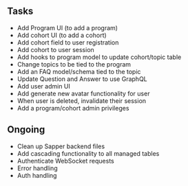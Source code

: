 ## Tasks

- Add Program UI (to add a program)
- Add cohort UI (to add a cohort)
- Add cohort field to user registration
- Add cohort to user session
- Add hooks to program model to update cohort/topic table
- Change topics to be tied to the program
- Add an FAQ model/schema tied to the topic
- Update Question and Answer to use GraphQL
- Add user admin UI
- Add generate new avatar functionality for user
- When user is deleted, invalidate their session
- Add a program/cohort admin privileges

## Ongoing

- Clean up Sapper backend files
- Add cascading functionality to all managed tables
- Authenticate WebSocket requests
- Error handling
- Auth handling
